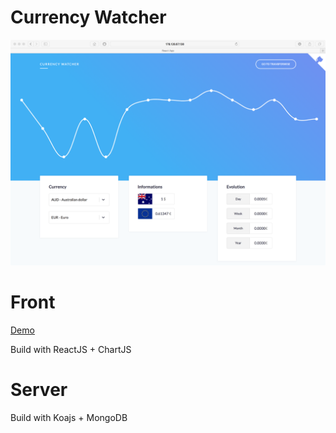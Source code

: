 # Currency Watcher

![Screenshot](https://github.com/romainlp/currency-watcher/raw/master/assets/screenshot.png)

# Front

[Demo](http://178.128.67.138:9883/)

Build with ReactJS + ChartJS

# Server

Build with Koajs + MongoDB
